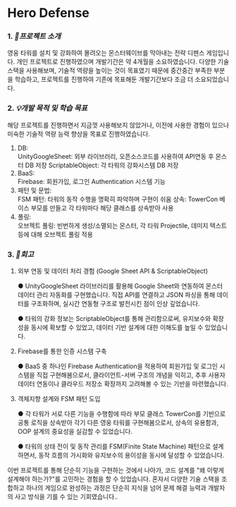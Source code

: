 # Hero Defense


### 1. ___🔧프로젝트 소개___ <br/>
영웅 타워를 설치 및 강화하여 몰려오는 몬스터웨이브를 막아내는 전략 디펜스 게임입니다.
개인 프로젝트로 진행하였으며 개발기간은 약 4개월을 소요하였습니다. 다양한 기술스택을 사용해보며, 기술적 역량을 높이는 것이 목표였기 때문에 중간중간 부족한 부분을 학습하고, 프로젝트를 진행하여 기존에 목표해둔 개발기간보다 조금 더 소요되었습니다. 

### 2. ___💡개발 목적 및 학습 목표___ <br/>
해당 프로젝트를 진행하면서 지금껏 사용해보지 않았거나, 이전에 사용한 경험이 있으나 미숙한 기술적 역량 능력 향상을 목표로 진행하였습니다.
1) DB: <br/>
   UnityGoogleSheet: 외부 라이브러리, 오픈소스코드를 사용하여 API연동 후 몬스터 DB 저장
   ScriptableObject: 각 타워의 강화시스템 DB 저장
2) BaaS: <br/>
   Firebase: 회원가입, 로그인 Authentication 시스템 기능
3) 패턴 및 문법: <br/>
   FSM 패턴: 타워의 동작 수행을 명확히 파악하며 구현이 쉬움
   상속: TowerCon 베이스 부모를 만들고 각 타워마다 해당 클래스를 상속받아 사용
4) 풀링: <br/>
   오브젝트 풀링: 빈번하게 생성/소멸되는 몬스터, 각 타워 Projectile, 데미지 텍스트등에 대해 오브젝트 풀링 적용     

### 3. ___🧠회고___ <br/>
1) 외부 연동 및 데이터 처리 경험 (Google Sheet API & ScriptableObject)

   ● UnityGoogleSheet 라이브러리를 활용해 Google Sheet와 연동하여 몬스터 데이터 관리 자동화를 구현했습니다. 직접 API를 연결하고 JSON 파싱을 통해 데이터를 구조화하며, 실시간 연동형 구조로 발전시킨 점이 인상 깊었습니다.

   ● 타워의 강화 정보는 ScriptableObject를 통해 관리함으로써, 유지보수와 확장성을 동시에 확보할 수 있었고, 데이터 기반 설계에 대한 이해도를 높일 수 있었습니다.

2) Firebase를 통한 인증 시스템 구축

   ● BaaS 중 하나인 Firebase Authentication을 적용하여 회원가입 및 로그인 시스템을 직접 구현해봄으로서, 클라이언트-서버 구조의 개념을 익히고, 추후 사용자 데이터 연동이나 클라우드 저장소 확장까지 고려해볼 수 있는 기반을 마련했습니다.

3) 객체지향 설계와 FSM 패턴 도입

   ● 각 타워가 서로 다른 기능을 수행함에 따라 부모 클래스 TowerCon를 기반으로 공통 로직을 상속받아 각기 다른 영웅 타워를 구현해봄으로서, 상속의 유용함과, OOP 설계의 중요성을 실감할 수 있었습니다.

   ● 타워의 상태 전이 및 동작 관리를 FSM(Finite State Machine) 패턴으로 설계하면서, 동작 흐름의 가시화와 유지보수의 용이성을 동시에 달성할 수 있었습니다.

이번 프로젝트를 통해 단순히 기능을 구현하는 것에서 나아가, 코드 설계를 "왜 이렇게 설계해야 하는가?"를 고민하는 경험을 할 수 있었습니다. 혼자서 다양한 기술 스택을 조합하고 하나의 게임으로 완성하는 과정은 단순히 지식을 넘어 문제 해결 능력과 개발자의 사고 방식을 기를 수 있는 기회였습니다..
